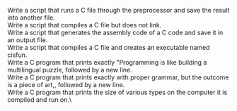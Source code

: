 Write a script that runs a C file through the preprocessor and save the result into another file.\
Write a script that compiles a C file but does not link.\
Write a script that generates the assembly code of a C code and save it in an output file.\
Write a script that compiles a C file and creates an executable named cisfun.\
Write a C program that prints exactly "Programming is like building a multilingual puzzle, followed by a new line.\
Write a C program that prints exactly with proper grammar, but the outcome is a piece of art,, followed by a new line.\
Write a C program that prints the size of various types on the computer it is compiled and run on.\
